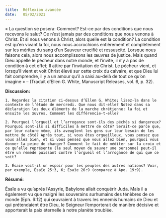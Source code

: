 ```yaml
---
title:  Réflexion avancée
date:   05/02/2021
---
```


« La question se posera: Comment? Est-ce par des conditions que nous recevons le salut? Ce n’est jamais par des conditions que nous venons à Christ. Et si nous venons à Christ, alors quelle est la condition? La condition est qu’en vivant la foi, nous nous accrochions entièrement et complètement sur les mérites du sang d’un Sauveur crucifié et ressuscité. Lorsque nous faisons cela, alors nous accomplissons les œuvres de justice. Mais quand Dieu appelle le pécheur dans notre monde, et l’invite, il n’y a pas de condition à cet effet; Il attire par l’invitation de Christ. Le pécheur vient, et lorsqu’il vient et voit Christ élevé sur cette croix du calvaire, et que Dieu lui fait comprendre, il y a un amour qu’il a saisi au-delà de tout ce qu’on imagine » – (Traduit d’Ellen G. White, Manuscript Releases, vol. 6, p. 32).

**Discussion:**

`1. Regardez la citation ci-dessus d’Ellen G. White; lisez-la dans le contexte de l’étude de mercredi. Que nous dit-elle? Notez dans sa déclaration les deux éléments de la marche chrétienne: la foi et ensuite les œuvres. Comment les différencie-t-elle?`

`2. Pourquoi l’orgueil et l’arrogance sont-ils des péchés si dangereux? Pourquoi sont-ils si difficiles à mettre de côté? Serait-ce parce que, par leur nature même, ils aveuglent les gens sur leur besoin de les mettre de côté? Après tout, si vous êtes orgueilleux, vous pensez que vous allez bien, et si vous pensez que vous allez bien, pourquoi vous donner la peine de changer? Comment le fait de méditer sur la croix et ce qu’elle représente (le seul moyen de sauver une personne) peut-il être un remède puissant contre l’orgueil et l’arrogance de qui que ce soit?`

`3. Ésaïe voit-il un espoir pour les peuples des autres nations? Voir, par exemple, Ésaïe 25:3, 6; Ésaïe 26:9 (comparez à Apo. 19:9).`

**Résumé:**

Ésaïe a vu qu’après l’Assyrie, Babylone allait conquérir Juda. Mais il a également vu que malgré les souverains surhumains des ténèbres de ce monde (Eph. 6:12) qui œuvraient à travers les ennemis humains de Dieu et qui prétendaient être Dieu, le Seigneur l’emporterait de manière décisive et apporterait la paix éternelle à notre planète troublée.
